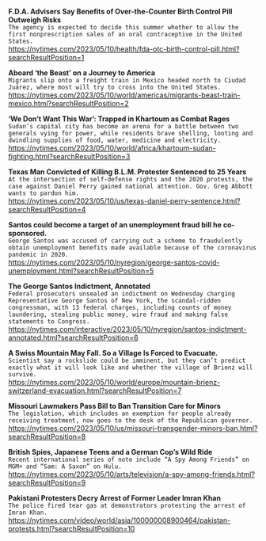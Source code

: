 **F.D.A. Advisers Say Benefits of Over-the-Counter Birth Control Pill Outweigh Risks**\
`The agency is expected to decide this summer whether to allow the first nonprescription sales of an oral contraceptive in the United States.`\
https://nytimes.com/2023/05/10/health/fda-otc-birth-control-pill.html?searchResultPosition=1

**Aboard ‘the Beast’ on a Journey to America**\
`Migrants slip onto a freight train in Mexico headed north to Ciudad Juárez, where most will try to cross into the United States.`\
https://nytimes.com/2023/05/10/world/americas/migrants-beast-train-mexico.html?searchResultPosition=2

**‘We Don’t Want This War’: Trapped in Khartoum as Combat Rages**\
`Sudan’s capital city has become an arena for a battle between two generals vying for power, while residents brave shelling, looting and dwindling supplies of food, water, medicine and electricity.`\
https://nytimes.com/2023/05/10/world/africa/khartoum-sudan-fighting.html?searchResultPosition=3

**Texas Man Convicted of Killing B.L.M. Protester Sentenced to 25 Years**\
`At the intersection of self-defense rights and the 2020 protests, the case against Daniel Perry gained national attention. Gov. Greg Abbott wants to pardon him.`\
https://nytimes.com/2023/05/10/us/texas-daniel-perry-sentence.html?searchResultPosition=4

**Santos could become a target of an unemployment fraud bill he co-sponsored.**\
`George Santos was accused of carrying out a scheme to fraudulently obtain unemployment benefits made available because of the coronavirus pandemic in 2020.`\
https://nytimes.com/2023/05/10/nyregion/george-santos-covid-unemployment.html?searchResultPosition=5

**The George Santos Indictment, Annotated**\
`Federal prosecutors unsealed an indictment on Wednesday charging Representative George Santos of New York, the scandal-ridden congressman, with 13 federal charges, including counts of money laundering, stealing public money, wire fraud and making false statements to Congress.`\
https://nytimes.com/interactive/2023/05/10/nyregion/santos-indictment-annotated.html?searchResultPosition=6

**A Swiss Mountain May Fall. So a Village Is Forced to Evacuate.**\
`Scientist say a rockslide could be imminent, but they can’t predict exactly what it will look like and whether the village of Brienz will survive.`\
https://nytimes.com/2023/05/10/world/europe/mountain-brienz-switzerland-evacuation.html?searchResultPosition=7

**Missouri Lawmakers Pass Bill to Ban Transition Care for Minors**\
`The legislation, which includes an exemption for people already receiving treatment, now goes to the desk of the Republican governor.`\
https://nytimes.com/2023/05/10/us/missouri-transgender-minors-ban.html?searchResultPosition=8

**British Spies, Japanese Teens and a German Cop’s Wild Ride**\
`Recent international series of note include “A Spy Among Friends” on MGM+ and “Sam: A Saxon” on Hulu.`\
https://nytimes.com/2023/05/10/arts/television/a-spy-among-friends.html?searchResultPosition=9

**Pakistani Protesters Decry Arrest of Former Leader Imran Khan**\
`The police fired tear gas at demonstrators protesting the arrest of Imran Khan.`\
https://nytimes.com/video/world/asia/100000008900464/pakistan-protests.html?searchResultPosition=10

